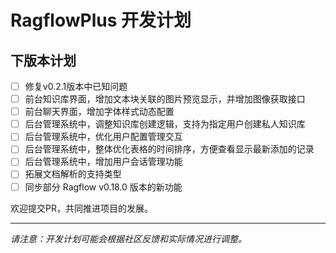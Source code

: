 # RagflowPlus 开发计划

## 下版本计划
- [ ] 修复v0.2.1版本中已知问题
- [ ] 前台知识库界面，增加文本块关联的图片预览显示，并增加图像获取接口
- [ ] 前台聊天界面，增加字体样式动态配置
- [ ] 后台管理系统中，调整知识库创建逻辑，支持为指定用户创建私人知识库
- [ ] 后台管理系统中，优化用户配置管理交互
- [ ] 后台管理系统中，整体优化表格的时间排序，方便查看显示最新添加的记录
- [ ] 后台管理系统中，增加用户会话管理功能
- [ ] 拓展文档解析的支持类型
- [ ] 同步部分 Ragflow v0.18.0 版本的新功能

欢迎提交PR，共同推进项目的发展。

---

*请注意：开发计划可能会根据社区反馈和实际情况进行调整。*